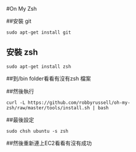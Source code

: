 #On My Zsh 

##安裝 git 


```
sudo apt-get install git
```

## 安裝 zsh


```
sudo apt-get install zsh
```

##到/bin  folder看看有沒有zsh 檔案

##然後執行

```
curl -L https://github.com/robbyrussell/oh-my-zsh/raw/master/tools/install.sh | bash
```

##最後設定
```
sudo chsh ubuntu -s zsh
```

##然後重新連上EC2看看有沒有成功
